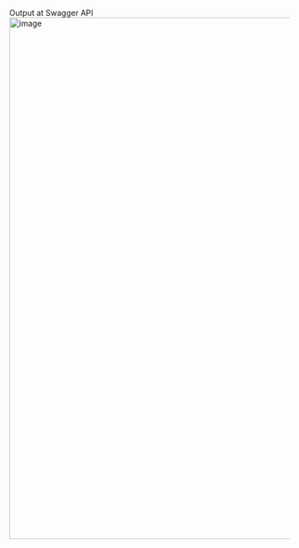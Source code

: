 Output at Swagger API
<img width="938" alt="image" src="https://github.com/user-attachments/assets/5830e659-9515-4bb9-a2a9-b20ee6c53b03" />
